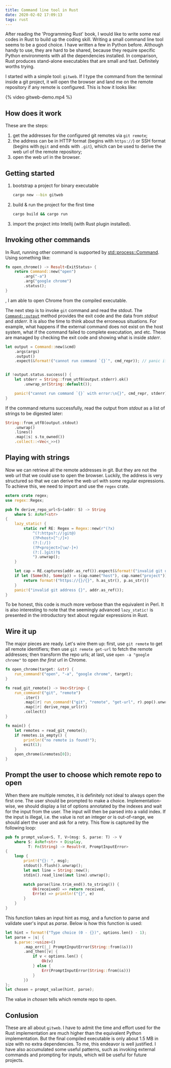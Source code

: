 ```yaml
---
title: Command line tool in Rust
date: 2020-02-02 17:09:13
tags: rust
---
```


After reading the 'Programming Rust' book, I would like to write some real codes in Rust to build up the coding skill. Writing a small command line tool seems to be a good choice. I have written a few in Python before. Although handy to use, they are hard to be shared, because they require specific Python environments with all the dependencies installed. In comparison, Rust produces stand-alone executables that are small and fast. Definitely worths trying.

I started with a simple tool: `gitweb`. If I type the command from the terminal inside a git project, it will open the browser and land me on the remote repository if any remote is configured. This is how it looks like:

{% video gitweb-demo.mp4 %}

 
## How does it work

These are the steps:
1. get the addresses for the configured git remotes via `git remote`;
2. the address can be in HTTP format (begins with `https://`) or SSH format (begins with `@git` and ends with `.git`), which can be used to derive the web url of the remote repository;
3. open the web url in the browser. 


## Getting started

1. bootstrap a project for binary executable
    ```sh
    cargo new --bin gitweb
    ```
2. build & run the project for the first time
    ```sh
    cargo build && cargo run
    ```
3. import the project into Intellij (with Rust plugin installed).


## Invoking other commands

In Rust, running other command is supported by [std::process::Command](https://doc.rust-lang.org/std/process/struct.Command.html). Using something like:
```rust
fn open_chrome() -> Result<ExitStatus> {
    return Command::new("open")
        .arg("-a")
        .arg("google chrome")
        .status();
}
```
, I am able to open Chrome from the compiled executable.

The next step is to invoke `git` command and read the stdout. The [`Command::output`](https://doc.rust-lang.org/std/process/struct.Command.html#method.output) method provides the exit code and the data from _stdout_ and _stderr_. It is also the time to think about the erroneous situations. For example, what happens if the external command does not exist on the host system, what if the command failed to complete executation, and etc. These are managed by checking the exit code and showing what is inside _stderr_.
```rust
let output = Command::new(&cmd)
    .args(args)
    .output()
    .expect(&format!("cannot run command `{}`", cmd_repr)); // panic if the command failed to start


if !output.status.success() {
    let stderr = String::from_utf8(output.stderr).ok()
        .unwrap_or(String::default());

    panic!("cannot run command `{}` with error:\n{}", cmd_repr, stderr); // panic if the exit status is not success, and log stderr
}
```
If the command returns successfully, read the output from _stdout_ as a list of strings to be digested later:
```rust
String::from_utf8(output.stdout)
    .unwrap()
    .lines()
    .map(|s| s.to_owned())
    .collect::<Vec<_>>()
```

## Playing with strings

Now we can retrieve all the remote addresses in git. But they are not the web url that we could use to open the browser. Luckily, the address is very structured so that we can derive the web url with some regular expressions. To achieve this, we need to import and use the `regex` crate.

```rust
extern crate regex;
use regex::Regex;

pub fn derive_repo_url<S>(addr: S) -> String
    where S: AsRef<str>
{
    lazy_static! {
        static ref RE: Regex = Regex::new(r"(?x)
            ^(?:https?://|git@)
            (?P<host>[^:/]+)
            (?:[:/])
            (?P<project>[\w/-]+)
            (?:[.]git)?$
            ").unwrap();
    }

    let cap = RE.captures(addr.as_ref()).expect(&format!("invalid git url: {}", addr.as_ref()));
    if let (Some(h), Some(p)) = (cap.name("host"), cap.name("project")) {
        return format!("https://{}/{}", h.as_str(), p.as_str())
    }
    panic!("invalid git address {}", addr.as_ref());
}
```
 To be honest, this code is much more verbose than the equivalent in Perl. It is also interesting to note that the seemingly advanced `lazy_static!` is presented in the introductory text about regular expressions in Rust. 

## Wire it up

The major pieces are ready. Let's wire them up: first, use `git remote` to get all remote identifiers; then use `git remote get-url` to fetch the remote addresses; then transform the repo urls; at last, use `open -a "google chrome"` to open _the first_ url in Chrome.

```rust
fn open_chrome(target: &str) {
    run_command!("open", "-a", "google chrome", target);
}

fn read_git_remote() -> Vec<String> {
    run_command!("git", "remote")
        .iter()
        .map(|r| run_command!("git", "remote", "get-url", r).pop().unwrap())
        .map(|r| derive_repo_url(r))
        .collect()
}

fn main() {
    let remotes = read_git_remote();
    if remotes.is_empty() {
        println!("no remote is found!");
        exit(1);
    }
    open_chrome(&remotes[0]);
}
```

## Prompt the user to choose which remote repo to open

When there are multiple remotes, it is definitely not ideal to always open the first one. The user should be prompted to make a choice. Implementation-wise, we should display a list of options annotated by the indexes and wait for the input from the user. The input will then be parsed into a valid index. If the input is illegal, i.e. the value is not an integer or is out-of-range, we should alert the user and ask for a retry. This flow is captured by the following loop:
```rust
pub fn prompt_value<S, T, V>(msg: S, parse: T) -> V
    where S: AsRef<str> + Display,
          T: Fn(String) -> Result<V, PromptInputError>
{
    loop {
        print!("{}: ", msg);
        stdout().flush().unwrap();
        let mut line = String::new();
        stdin().read_line(&mut line).unwrap();

        match parse(line.trim_end().to_string()) {
            Ok(received) => return received,
            Err(e) => println!("{}", e)
        }
    }
}
```
This function takes an input hint as _msg_, and a function to parse and validate user's input as _parse_. Below is how this function is used:
```rust
let hint = format!("Type choice (0 - {})", options.len() - 1);
let parse = |s| {
    s.parse::<usize>()
        .map_err(|_| PromptInputError(String::from(&s)))
        .and_then(|v| {
            if v < options.len() {
                Ok(v)
            } else {
                Err(PromptInputError(String::from(&s)))
            }
        })
};
let chosen = prompt_value(hint, parse);
```
The value in _chosen_ tells which remote repo to open.  

## Conlusion

These are all about `gitweb`. I have to admit the time and effort used for the Rust implementation are much higher than the equivalent Python implementation. But the final compiled executable is only about 1.5 MB in size with no extra dependencies. To me, this endeavor is well justified. I have also accumulated some useful patterns, such as invoking external commands and prompting for inputs, which will be useful for future projects.  










